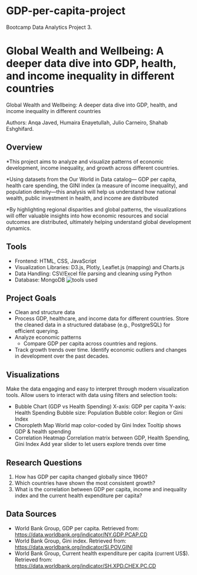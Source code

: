 # GDP-per-capita-project
Bootcamp Data Analytics Project 3.

# Global Wealth and Wellbeing: A deeper data dive into GDP, health, and income inequality in different countries 

Global Wealth and Wellbeing: A deeper data dive into GDP, health, and income inequality in different countries

Authors: Anqa Javed, Humaira Enayetullah, Julio Carneiro, Shahab Eshghifard. 

## Overview
*This project aims to analyze and visualize patterns of economic development, income inequality, and growth across different countries.

*Using datasets from the Our World in Data catalog— GDP per capita, health care spending, the GINI index (a measure of income inequality), and population density—this analysis will help us understand how national wealth, public investment in health, and income are distributed

*By highlighting regional disparities and global patterns, the visualizations will offer valuable insights into how economic resources and social outcomes are distributed, ultimately  helping understand global development dynamics.


## Tools
* Frontend: HTML, CSS, JavaScript
* Visualization Libraries: D3.js, Plotly, Leaflet.js (mapping) and Charts.js
* Data Handling: CSV/Excel file parsing and cleaning using Python
* Database: MongoDB
  ![tools used](https://github.com/user-attachments/assets/6786f8e2-7ae4-47c0-a1f8-5e1b4e27807e)


## Project Goals
* Clean and structure data
* Process GDP, healthcare, and income data for different countries. Store the cleaned data in a structured database (e.g., PostgreSQL) for efficient querying.
* Analyze economic patterns
    * Compare GDP per capita across countries and regions.
* Track growth trends over time.
Identify economic outliers and changes in development over the past decades.


## Visualizations
Make the data engaging and easy to interpret through modern visualization tools.
Allow users to interact with data using filters and selection tools:
* Bubble Chart (GDP vs Health Spending)
X-axis: GDP per capita
Y-axis: Health Spending
Bubble size: Population
Bubble color: Region or Gini Index
* Choropleth Map
World map color-coded by Gini Index
Tooltip shows GDP & health spending
* Correlation Heatmap
Correlation matrix between GDP, Health Spending, Gini Index
Add year slider to let users explore trends over time

## Research Questions
1. How has GDP per capita changed globally since 1960?
2. Which countries have shown the most consistent growth?
3. What is the correlation between GDP per capita, income and inequality index and the current health expenditure per capita?

## Data Sources
* World Bank Group, GDP per capita. Retrieved from: https://data.worldbank.org/indicator/NY.GDP.PCAP.CD
* World Bank Group, Gini index. Retrieved from: https://data.worldbank.org/indicator/SI.POV.GINI
* World Bank Group, Current health expenditure per capita (current US$). Retrieved from: https://data.worldbank.org/indicator/SH.XPD.CHEX.PC.CD
